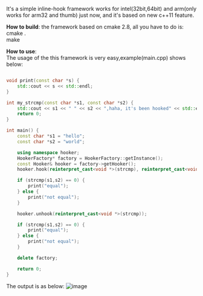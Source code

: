 It's a simple inline-hook framework works for intel(32bit,64bit) and arm(only works for arm32 and thumb) just now, and it's based on new c++11 feature.

<b>How to build</b>:
the framework based on cmake 2.8, all you have to do is:<br/>
cmake .</br>
make<br/>

<b>How to use</b>:<br/>
The usage of the this framework is very easy,example(main.cpp) shows below:<br/>

```c++

void print(const char *s) {
    std::cout << s << std::endl;
}

int my_strcmp(const char *s1, const char *s2) {
    std::cout << s1 << " " << s2 << ",haha, it's been hooked" << std::endl;
    return 0;
}

int main() {
    const char *s1 = "hello";
    const char *s2 = "world";

    using namespace hooker;
    HookerFactory* factory = HookerFactory::getInstance();
    const Hooker& hooker = factory->getHooker();
    hooker.hook(reinterpret_cast<void *>(strcmp), reinterpret_cast<void *>(my_strcmp), nullptr);

    if (strcmp(s1,s2) == 0) {
        print("equal");
    } else {
        print("not equal");
    }

    hooker.unhook(reinterpret_cast<void *>(strcmp));

    if (strcmp(s1,s2) == 0) {
        print("equal");
    } else {
        print("not equal");
    }

	delete factory;

    return 0;
}

```

The output is as below:
![image](img/crop.png)

